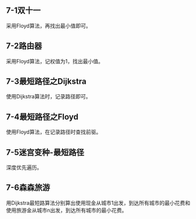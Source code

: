 ## 7-1双十一

采用Floyd算法，再找出最小值即可。

## 7-2路由器

采用Floyd算法，记权值为1，找出最小值。

## 7-3最短路径之Dijkstra

使用Dijkstra算法时，记录路径即可。

## 7-4最短路径之Floyd

使用Floyd算法，在记录路径时查找前驱。

## 7-5迷宫变种-最短路径

深度优先遍历。

## 7-6森森旅游

 用Dijkstra最短路算法分别算出使用现金从城市1出发，到达所有城市的最小花费和使用旅游金从城市n出发，到达所有城市的最小花费。